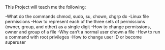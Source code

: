 This Project will teach me the following:

-What do the commands chmod, sudo, su, chown, chgrp do
-Linux file permissions
-How to represent each of the three sets of permissions (owner, group, and other) as a single digit
-How to change permissions, owner and group of a file
-Why can’t a normal user chown a file
-How to run a command with root privileges
-How to change user ID or become superuser